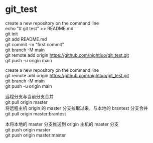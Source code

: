 <!--
 * @Author: nightluo 1872194982@qq.com
 * @Date: 2023-03-31 14:40:35
 * @LastEditors: nightluo 1872194982@qq.com
 * @LastEditTime: 2023-03-31 14:42:02
 * @FilePath: /project/git_test/README.md
 * @Description: 这是默认设置,请设置`customMade`, 打开koroFileHeader查看配置 进行设置: https://github.com/OBKoro1/koro1FileHeader/wiki/%E9%85%8D%E7%BD%AE
-->
# git_test

create a new repository on the command line  
echo "# git test" >> README.md  
git init  
git add README.md   
git commit -m "first commit"  
git branch -M main  
git remote add origin https://github.com/nightluo/git_test.git  
git push -u origin main  

create a new repository on the command line  
git remote add origin https://github.com/nightluo/git_test.git  
git branch -M main  
git push -u origin main  

远程分支与当前分支合并  
git pull origin master  
将远程主机 origin 的 master 分支拉取过来，与本地的 brantest 分支合并  
git pull origin master:brantest  

本将本地的 master 分支推送到 origin 主机的 master 分支  
git push origin master  
git push origin master:master  


